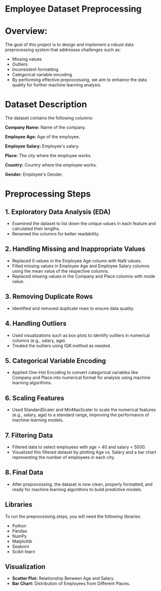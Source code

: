 
# Employee Dataset Preprocessing

# Overview:

The goal of this project is to design and implement a robust data preprocessing system that addresses challenges such as:

* Missing values
* Outliers
* Inconsistent formatting
* Categorical variable encoding
* By performing effective preprocessing, we aim to enhance the
  data quality for further machine learning analysis.

# Dataset Description

The dataset contains the following columns:

**Company Name:** Name of the company.

**Employee Age:** Age of the employee.

**Employee Salary:** Employee's salary.

**Place:** The city where the employee works.

**Country:** Country where the employee works.

**Gender:** Employee's Gender.

# Preprocessing Steps

## 1. Exploratory Data Analysis (EDA)
* Examined the dataset to list down the unique values in each
  feature and calculated their lengths.
* Renamed the columns for better readability.
 
## 2. Handling Missing and Inappropriate Values
* Replaced 0 values in the Employee Age column with NaN values.
* Filled missing values in Employee Age and Employee Salary
  columns using the mean value of the respective columns.
* Replaced missing values in the Company and Place columns with
  mode value.

## 3. Removing Duplicate Rows
* Identified and removed duplicate rows to ensure data quality.

## 4. Handling Outliers
* Used visualizations such as box plots to identify outliers in
  numerical columns (e.g., salary, age).
* Treated the outliers using IQR method as needed.

## 5. Categorical Variable Encoding
* Applied One-Hot Encoding to convert categorical variables like
  Company and Place into numerical format for analysis using 
  machine learning algorithms.

## 6. Scaling Features
* Used StandardScaler and MinMaxScaler to scale the numerical
  features (e.g., salary, age) to a standard range, improving the
  performance of machine learning models.

## 7. Filtering Data
* Filtered data to select employees with age > 40 and salary <
  5000.
* Visualized this filtered dataset by plotting Age vs. Salary and a bar chart representing the number of employees in each city.
  
## 8. Final Data
* After preprocessing, the dataset is now clean, properly formatted, and ready for machine learning algorithms to build predictive models.

## Libraries
 To run the preprocessing steps, you will need the following libraries:
* Python
* Pandas
* NumPy
* Matplotlib
* Seaborn
* Scikit-learn

## Visualization
* **Scatter Plot:** Relationship Between Age and Salary.
* **Bar Chart:** Distribution of Employees from Different Places.

